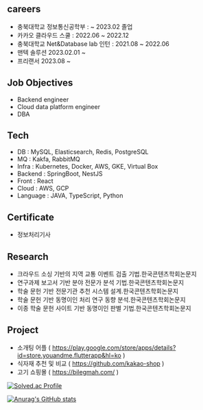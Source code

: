 ## careers
- 충북대학교 정보통신공학부 :  ~ 2023.02 졸업
- 카카오 클라우드 스쿨 : 2022.06 ~ 2022.12
- 충북대학교 Net&Database lab 인턴 : 2021.08 ~ 2022.06
- 맨텍 솔루션 2023.02.01 ~
- 프리랜서 2023.08 ~

## Job Objectives
- Backend engineer
- Cloud data platform engineer
- DBA

## Tech
- DB : MySQL, Elasticsearch, Redis, PostgreSQL
- MQ : Kakfa, RabbitMQ
- Infra : Kubernetes, Docker, AWS, GKE, Virtual Box
- Backend : SpringBoot, NestJS
- Front : React
- Cloud : AWS, GCP
- Language : JAVA, TypeScript, Python



## Certificate
- 정보처리기사

## Research
- 크라우드 소싱 기반의 지역 교통 이벤트 검출 기법.한국콘텐츠학회논문지
- 연구과제 보고서 기반 분야 전문가 분석 기법.한국콘텐츠학회논문지
- 학술 문헌 기반 전문기관 추천 시스템 설계.한국콘텐츠학회논문지
- 학술 문헌 기반 동명이인 처리 연구 동향 분석.한국콘텐츠학회논문지
- 이종 학술 문헌 사이트 기반 동명이인 판별 기법.한국콘텐츠학회논문지
  
## Project
- 소개팅 어플 ( https://play.google.com/store/apps/details?id=store.youandme.flutterapp&hl=ko )
- 식자재 추천 및 비교 ( https://github.com/kakao-shop )
- 고기 쇼핑몰 ( https://bilegmah.com/ )


[![Solved.ac Profile](http://mazassumnida.wtf/api/v2/generate_badge?boj=aam411)](https://solved.ac/aam411/)

[![Anurag's GitHub stats](https://github-readme-stats.vercel.app/api?username=kjh1997)](https://github.com/kjh1997/github-readme-stats)







